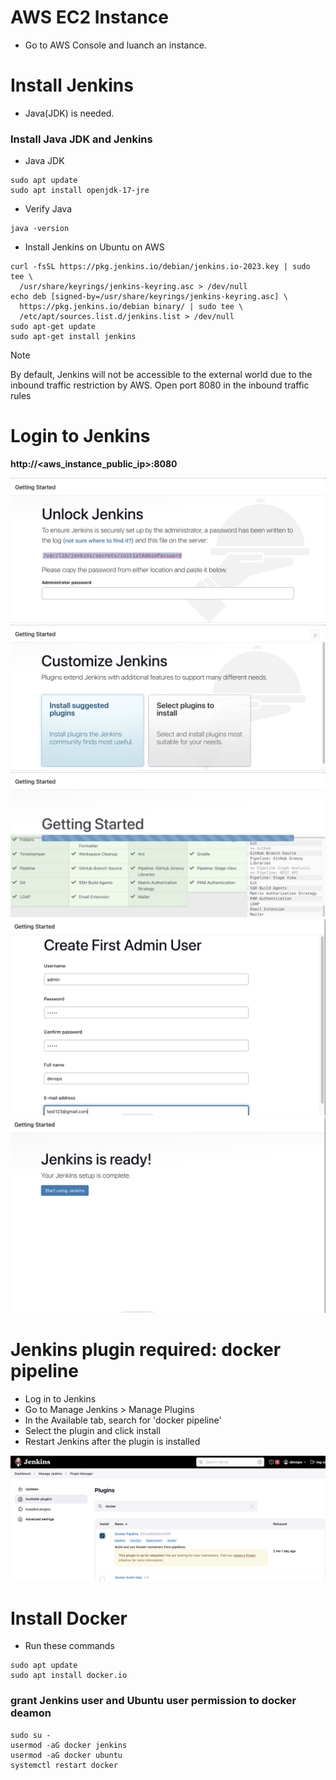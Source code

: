 # AWS EC2 Instance
- Go to AWS Console and luanch an instance.

# Install Jenkins
- Java(JDK) is needed.

### Install Java JDK and Jenkins
- Java JDK
```
sudo apt update
sudo apt install openjdk-17-jre
```
- Verify Java
```
java -version
```
- Install Jenkins on Ubuntu on AWS
```
curl -fsSL https://pkg.jenkins.io/debian/jenkins.io-2023.key | sudo tee \
  /usr/share/keyrings/jenkins-keyring.asc > /dev/null
echo deb [signed-by=/usr/share/keyrings/jenkins-keyring.asc] \
  https://pkg.jenkins.io/debian binary/ | sudo tee \
  /etc/apt/sources.list.d/jenkins.list > /dev/null
sudo apt-get update
sudo apt-get install jenkins
```
> [!NOTE]
> By default, Jenkins will not be accessible to the external world due to the inbound traffic restriction by AWS. Open port 8080 in the inbound traffic rules

# Login to Jenkins

**http://<aws_instance_public_ip>:8080**

![unlock](/img/unlock.png)
![plugins](/img/plugins.png)
![get_started](/img/get_started.png)
![createAdmin](/img/createAdmin.png)
![ready](/img/ready.png)

# Jenkins plugin required: docker pipeline
- Log in to Jenkins
- Go to Manage Jenkins > Manage Plugins
- In the Available tab, search for 'docker pipeline'
- Select the plugin and click install
- Restart Jenkins after the plugin is installed
  
![jenkins_docker_pipeline_plugin](/img/jenkins_docker_pipeline_plugin.png)

# Install Docker 
- Run these commands
```
sudo apt update
sudo apt install docker.io
```
### grant Jenkins user and Ubuntu user permission to docker deamon
```
sudo su - 
usermod -aG docker jenkins
usermod -aG docker ubuntu
systemctl restart docker
```

